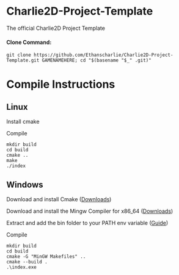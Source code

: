 # Charlie2D-Project-Template
The official Charlie2D Project Template

#### Clone Command:
```
git clone https://github.com/Ethanscharlie/Charlie2D-Project-Template.git GAMENAMEHERE; cd "$(basename "$_" .git)"
```

# Compile Instructions
## Linux
Install cmake

Compile
```
mkdir build
cd build
cmake ..
make
./index
```
## Windows
Download and install Cmake ([Downloads](https://cmake.org/download/))

Download and install the Mingw Compiler for 
x86_64 ([Downloads](https://github.com/niXman/mingw-builds-binaries/releases))

Extract and add the bin folder to your PATH env variable ([Guide](https://www.rose-hulman.edu/class/csse/resources/MinGW/installation.htm))

Compile
```
mkdir build
cd build
cmake -G "MinGW Makefiles" ..
cmake --build .
.\index.exe
```
